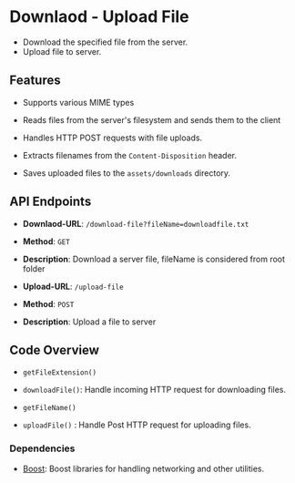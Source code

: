 # Downlaod - Upload File

- Download the specified file from the server.
- Upload file to server.

## Features

- Supports various MIME types
- Reads files from the server's filesystem and sends them to the client

- Handles HTTP POST requests with file uploads.
- Extracts filenames from the `Content-Disposition` header.
- Saves uploaded files to the `assets/downloads` directory.


## API Endpoints
- **Downlaod-URL**: `/download-file?fileName=downloadfile.txt`
- **Method**: `GET`
- **Description**: Download a server file, fileName is considered from root folder

- **Upload-URL**: `/upload-file`
- **Method**: `POST`
- **Description**: Upload a file to server


## Code Overview
- `getFileExtension()`
- `downloadFile()`: Handle incoming HTTP request for downloading files.

- `getFileName()`
- `uploadFile()` : Handle Post HTTP request for uploading files.

<!-- 
For file-system link against the Boost Filesystem library when compiling using g++
g++ -o files files.cpp -I/usr/include -lboost_system -lboost_filesystem 
 -->
### Dependencies
- [Boost](https://www.boost.org/): Boost libraries for handling networking and other utilities.